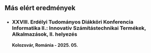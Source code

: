 ---
---

## Más elért eredmények

- ### XXVIII. Erdélyi Tudományos Diákköri Konferencia Informatika II.: Innovatív Számítástechnikai Termékek, Alkalmazások, II. helyezés

  **Kolozsvár, Románia - 2025. 05.**
